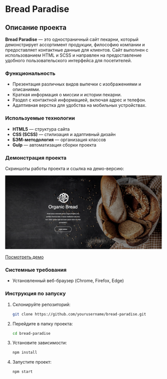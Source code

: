 # Bread Paradise

## Описание проекта

**Bread Paradise** — это одностраничный сайт пекарни, который демонстрирует ассортимент продукции, философию компании и предоставляет контактные данные для клиентов. Сайт выполнен с использованием HTML и SCSS и направлен на предоставление удобного пользовательского интерфейса для посетителей.

### Функциональность

- Презентация различных видов выпечки с изображениями и описаниями.
- Краткая информация о миссии и истории пекарни.
- Раздел с контактной информацией, включая адрес и телефон.
- Адаптивная верстка для удобства на мобильных устройствах.

### Используемые технологии

- **HTML5** — структура сайта
- **CSS (SCSS)** — стилизация и адаптивный дизайн
- **БЭМ-методология** — организация классов
- **Gulp** — автоматизация сборки проекта

### Демонстрация проекта

Скриншоты работы проекта и ссылка на демо-версию:

![Скриншот главной страницы](./src/images/screenshot.png)

[Посмотреть демо](https://yourusername.github.io/bread-paradise/)

### Системные требования

- Установленный веб-браузер (Chrome, Firefox, Edge)

### Инструкция по запуску

1. Склонируйте репозиторий:
   ```sh
   git clone https://github.com/yourusername/bread-paradise.git
   ```
2. Перейдите в папку проекта:
   ```sh
   cd bread-paradise
   ```
3. Установите зависимости:
   ```sh
   npm install
   ```
4. Запустите проект:
   ```sh
   npm start
   ```
